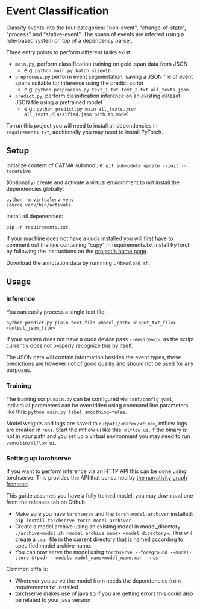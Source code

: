 # Event Classification
Classify events into the four categories: "non-event", "change-of-state", "process" and "stative-event".
The spans of events are inferred using a rule-based system on top of a dependency parser.

Three entry points to perform different tasks exist:
* `main.py`, perform classification training on gold-span data from JSON
    * e.g: `python main.py batch_size=16`
* `preprocess.py` perform event segmentation, saving a JSON file of event spans suitable for inference using the predict script
    * e.g. `python preprocess.py text_1.txt text_2.txt all_texts.json`
* `predict.py`, perform classification inference on an existing dataset JSON file using a pretrained model
    * e.g.: `python predict.py main all_texts.json all_texts_classified.json path_to_model`

To run this project you will need to install all dependencies in `requirements.txt`, additionally you may need to install PyTorch.

## Setup

Initialize content of CATMA submodule: `git submodule update --init --recursive`

(Optionally) create and activate a virtual enviornment to not install the dependencies globally:
```
python -m virtualenv venv
source venv/bin/activate
```

Install all depenencies:
```
pip -r requirements.txt
```
If your machine does not have a cuda installed you will first have to comment out the line containing "cupy" in requirements.txt
Install PyTorch by following the instructions on the [project's home page](https://pytorch.org/get-started/locally/).

Download the annotation data by runnning `./download.sh`.

## Usage

### Inference
You can easily process a single text file:
```
python predict.py plain-text-file <model_path> <input_txt_file> <output_json_file>
```

If your system does not have a cuda device pass `--device=cpu` as the script currently does not properly recognize this by itself.

The JSON data will contain information besides the event types, these predictions are however not of good quality and should not be used for any purposes.


### Training

The training script `main.py` can be configured via `conf/config.yaml`,
individual parameters can be overridden using command line parameters like this: `python main.py label_smoothing=false`.

Model weights and logs are saved to `outputs/<date>/<time>`, mlflow logs are created in `runs`.
Start the mlflow ui like this: `mlflow ui`, if the binary is not in your path and you set up a virtual environment you may need to run `venv/bin/mlflow ui`.


### Setting up torchserve

If you want to perform inference via an HTTP API this can be done using torchserve. This provides the API that consumed by [the narrativity graph frontend](https://github.com/uhh-lt/narrativity-frontend).

This guide assumes you have a fully trained model, you may download one from the releases tab on Github.

- Make sure you have `torchserve` and the `torch-model-archiver` installed: `pip install torchserve torch-model-archiver`
- Create a model archive using an existing model in model_directory  `./archive-model.sh <model_archive_name> <model_directory>`. This will create a `.mar` file in the current directory that is named according to specified model archive name.
- You can now serve the model using `torchserve --foreground --model-store $(pwd) --models model_name=model_name.mar --ncs`

Common pitfalls:
- Wherever you serve the model from needs the dependencies from requirements.txt installed
- torchserve makes use of java so if you are getting errors this could also be related to your java version